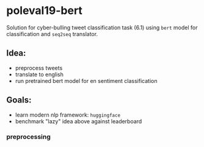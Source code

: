 # poleval19-bert
Solution for cyber-bulling tweet classification task (6.1) using `bert` model for classification and `seq2seq` translator.

## Idea:
* preprocess tweets
* translate to english
* run pretrained bert model for en sentiment classification 


## Goals:
* learn modern nlp framework: `huggingface`
* benchmark "lazy" idea above against leaderboard

### preprocessing


